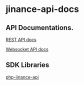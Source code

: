 # jinance-api-docs

## API Documentations.

[REST API docs](rest-api.md)

[Websocket API docs](websocket-api.md)

## SDK Libraries

[php-jinance-api](https://github.com/blockchaintech-au/jinance-php-sdk)
